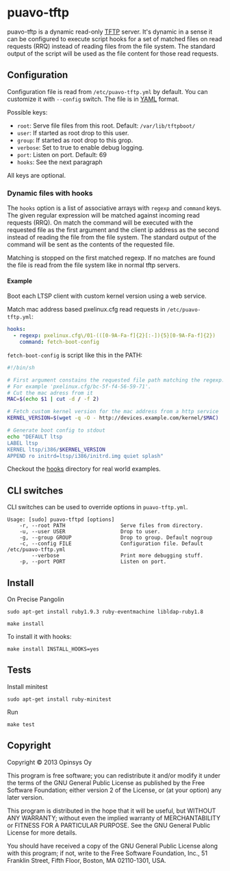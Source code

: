 # puavo-tftp

puavo-tftp is a dynamic read-only [TFTP][] server. It's dynamic in a sense it
can be configured to execute script hooks for a set of matched files on read
requests (RRQ) instead of reading files from the file system. The standard
output of the script will be used as the file content for those read requests.

## Configuration

Configuration file is read from `/etc/puavo-tftp.yml` by default. You can
customize it with `--config` switch. The file is in [YAML][] format.

Possible keys:

  - `root`: Serve file files from this root. Default: `/var/lib/tftpboot/`
  - `user`: If started as root drop to this user.
  - `group`: If started as root drop to this grop.
  - `verbose`: Set to true to enable debug logging.
  - `port`: Listen on port. Default: 69
  - `hooks`: See the next paragraph

All keys are optional.

### Dynamic files with hooks

The `hooks` option is a list of associative arrays with `regexp` and `command`
keys. The given regular expression will be matched against incoming read
requests (RRQ). On match the command will be executed with the requested file
as the first argument and the client ip address as the second instead of reading 
the file from the file system. The standard output of the command will be sent
as the contents of the requested file.

Matching is stopped on the first matched regexp. If no matches are found the
file is read from the file system like in normal tftp servers.

#### Example

Boot each LTSP client with custom kernel version using a web service.

Match mac address based pxelinux.cfg read requests in `/etc/puavo-tftp.yml`:

```yaml
hooks:
  - regexp: pxelinux.cfg\/01-(([0-9A-Fa-f]{2}[:-]){5}[0-9A-Fa-f]{2})
    command: fetch-boot-config
```

`fetch-boot-config` is script like this in the PATH:

```sh
#!/bin/sh

# First argument constains the requested file path matching the regexp.
# For example 'pxelinux.cfg/bc-5f-f4-56-59-71'.
# Cut the mac adress from it
MAC=$(echo $1 | cut -d / -f 2)

# Fetch custom kernel version for the mac address from a http service
KERNEL_VERSION=$(wget -q -O - http://devices.example.com/kernel/$MAC)

# Generate boot config to stdout
echo "DEFAULT ltsp
LABEL ltsp
KERNEL ltsp/i386/$KERNEL_VERSION
APPEND ro initrd=ltsp/i386/initrd.img quiet splash"
```

Checkout the [hooks][] directory for real world examples.

## CLI switches

CLI switches can be used to override options in `puavo-tftp.yml`.

    Usage: [sudo] puavo-tftpd [options]
        -r, --root PATH                  Serve files from directory.
        -u, --user USER                  Drop to user.
        -g, --group GROUP                Drop to group. Default nogroup
        -c, --config FILE                Configuration file. Default /etc/puavo-tftp.yml
            --verbose                    Print more debugging stuff.
        -p, --port PORT                  Listen on port.


## Install

On Precise Pangolin

    sudo apt-get install ruby1.9.3 ruby-eventmachine libldap-ruby1.8

    make install

To install it with hooks:

    make install INSTALL_HOOKS=yes


## Tests

Install minitest

    sudo apt-get install ruby-minitest

Run

    make test

## Copyright

Copyright © 2013 Opinsys Oy

This program is free software; you can redistribute it and/or modify it
under the terms of the GNU General Public License as published by the
Free Software Foundation; either version 2 of the License, or (at your
option) any later version.

This program is distributed in the hope that it will be useful, but
WITHOUT ANY WARRANTY; without even the implied warranty of
MERCHANTABILITY or FITNESS FOR A PARTICULAR PURPOSE. See the GNU General
Public License for more details.

You should have received a copy of the GNU General Public License along
with this program; if not, write to the Free Software Foundation, Inc.,
51 Franklin Street, Fifth Floor, Boston, MA 02110-1301, USA.

[TFTP]: http://en.wikipedia.org/wiki/Trivial_File_Transfer_Protocol
[YAML]: http://en.wikipedia.org/wiki/YAML
[hooks]: https://github.com/opinsys/puavo-tftp/tree/master/hooks

